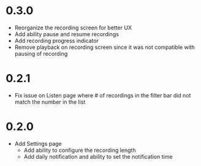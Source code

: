 # 0.3.0
- Reorganize the recording screen for better UX
- Add ability pause and resume recordings
- Add recording progress indicator
- Remove playback on recording screen since it was not compatible with pausing of recording

# 0.2.1
- Fix issue on Listen page where # of recordings in the filter bar did not match the number in the 
list

# 0.2.0
- Add Settings page
    - Add ability to configure the recording length
    - Add daily notification and ability to set the notification time